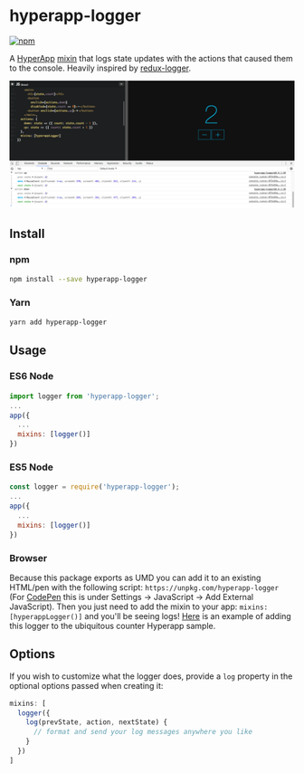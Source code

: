 # hyperapp-logger

[![npm](https://img.shields.io/npm/v/hyperapp-logger.svg?maxAge=2592000?style=plastic)](https://www.npmjs.com/package/hyperapp-logger)

A [HyperApp](https://github.com/hyperapp/hyperapp) [mixin](https://github.com/hyperapp/hyperapp/blob/master/docs/mixins.md) that logs state updates with the actions that caused them to the console. Heavily inspired by [redux-logger](https://github.com/evgenyrodionov/redux-logger).

![Screenshot](screenshot.png)

## Install

### npm

```sh
npm install --save hyperapp-logger
```

### Yarn

```sh
yarn add hyperapp-logger
```

## Usage

### ES6 Node

```js
import logger from 'hyperapp-logger';
...
app({
  ...
  mixins: [logger()]
})
```

### ES5 Node

```js
const logger = require('hyperapp-logger');
...
app({
  ...
  mixins: [logger()]
})
```

### Browser

Because this package exports as UMD you can add it to an existing HTML/pen with the following script: `https://unpkg.com/hyperapp-logger` (For [CodePen](https://codepen.io) this is under Settings -> JavaScript -> Add External JavaScript). Then you just need to add the mixin to your app: `mixins: [hyperappLogger()]` and you'll be seeing logs! [Here](https://codepen.io/anon/pen/prOmqx?editors=0010) is an example of adding this logger to the ubiquitous counter Hyperapp sample.

## Options

If you wish to customize what the logger does, provide a `log` property in the optional options passed when creating it:

```js
mixins: [
  logger({
    log(prevState, action, nextState) {
      // format and send your log messages anywhere you like
    }
  })
]
```